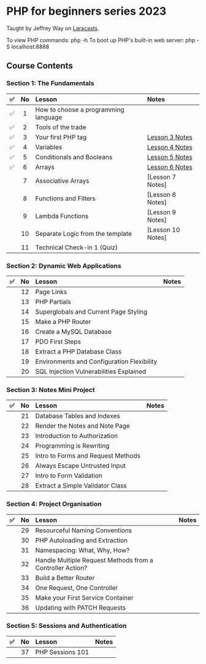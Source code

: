 # PHP for beginners series 2023

Taught by Jeffrey Way on [Laracasts](https://laracasts.com/).

To view PHP commands: php -h
To boot up PHP's built-in web server: php -S localhost:8888

## Course Contents

### Section 1: The Fundamentals

| ✅ | No | Lesson | Notes |
| :---: | :---: | :--- | :--- |
| ✅ | 1 | How to choose a programming language | |
| ✅ | 2 | Tools of the trade | |
| ✅ | 3 | Your first PHP tag | [Lesson 3 Notes](section1/lesson3.php) |
| ✅ | 4 | Variables | [Lesson 4 Notes](section1/lesson4.php) |
| ✅ | 5 | Conditionals and Booleans | [Lesson 5 Notes](section1/lesson5.php) |
| ✅ | 6 | Arrays | [Lesson 6 Notes](section1/lesson6.php) |
|| 7 | Associative Arrays | [Lesson 7 Notes] |
|| 8 | Functions and Filters | [Lesson 8 Notes] |
|| 9 | Lambda Functions | [Lesson 9 Notes] |
|| 10 | Separate Logic from the template | [Lesson 10 Notes] |
|| 11 | Technical Check-in 1 (Quiz) | |

### Section 2: Dynamic Web Applications

| ✅ | No | Lesson | Notes |
| :---: | :---: | :--- | :--- |
|| 12 | Page Links ||
|| 13 | PHP Partials ||
|| 14 | Superglobals and Current Page Styling ||
|| 15 | Make a PHP Router ||
|| 16 | Create a MySQL Database ||
|| 17 | PDO First Steps ||
|| 18 | Extract a PHP Database Class ||
|| 19 | Environments and Configuration Flexibility ||
|| 20 | SQL Injection Vulnerabilities Explained ||

### Section 3: Notes Mini Project
| ✅ | No | Lesson | Notes |
| :---: | :---: | :--- | :--- |
|| 21 | Database Tables and Indexes ||
|| 22 | Render the Notes and Note Page ||
|| 23 | Introduction to Authorization ||
|| 24 | Programming is Rewriting ||
|| 25 | Intro to Forms and Request Methods ||
|| 26 | Always Escape Untrusted Input ||
|| 27| Intro to Form Validation ||
|| 28 | Extract a Simple Validator Class ||

### Section 4: Project Organisation
| ✅ | No | Lesson | Notes |
| :---: | :---: | :--- | :--- |
|| 29 | Resourceful Naming Conventions ||
|| 30 | PHP Autoloading and Extraction ||
|| 31 | Namespacing: What, Why, How? ||
|| 32 | Handle Multiple Request Methods from a Controller Action? ||
|| 33 | Build a Better Router ||
|| 34 | One Request, One Controller ||
|| 35 | Make your First Service Container ||
|| 36 | Updating with PATCH Requests ||

### Section 5: Sessions and Authentication

| ✅ | No | Lesson | Notes |
| :---: | :---: | :--- | :--- |
|| 37 | PHP Sessions 101 ||

